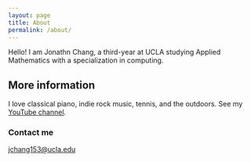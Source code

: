 ```yaml
---
layout: page
title: About
permalink: /about/
---
```

Hello! I am Jonathn Chang, a third-year at UCLA studying Applied Mathematics with a specialization in computing.

## More information

I love classical piano, indie rock music, tennis, and the outdoors. See my [YouTube channel](https://www.youtube.com/channel/UCespKwQ8kcG5Pf897qFi6aA).

### Contact me

[jchang153@ucla.edu](mailto:jchang153@ucla.edu)